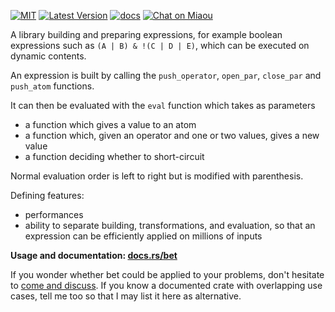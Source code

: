 [![MIT][s2]][l2] [![Latest Version][s1]][l1] [![docs][s3]][l3] [![Chat on Miaou][s4]][l4]

[s1]: https://img.shields.io/crates/v/bet.svg
[l1]: https://crates.io/crates/bet

[s2]: https://img.shields.io/badge/license-MIT-blue.svg
[l2]: LICENSE

[s3]: https://docs.rs/bet/badge.svg
[l3]: https://docs.rs/bet/

[s4]: https://miaou.dystroy.org/static/shields/room.svg
[l4]: https://miaou.dystroy.org/3

A library building and preparing expressions, for example boolean expressions such as `(A | B) & !(C | D | E)`,  which can be executed on dynamic contents.

An expression is built by calling the `push_operator`, `open_par`, `close_par` and `push_atom` functions.

It can then be evaluated with the `eval` function which takes as parameters

* a function which gives a value to an atom
* a function which, given an operator and one or two values, gives a new value
* a function deciding whether to short-circuit

Normal evaluation order is left to right but is modified with parenthesis.

Defining features:
* performances
* ability to separate building, transformations, and evaluation, so that an expression can be efficiently applied on millions of inputs


**Usage and documentation: [docs.rs/bet](https://docs.rs/bet/)**

If you wonder whether bet could be applied to your problems, don't hesitate to [come and discuss](https://miaou.dystroy.org/3768). If you know a documented crate with overlapping use cases, tell me too so that I may list it here as alternative.
